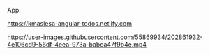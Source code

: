 App:

https://kmaslesa-angular-todos.netlify.com

https://user-images.githubusercontent.com/55869934/202861932-4e106cd9-56df-4eea-973a-babea47f9b4e.mp4

